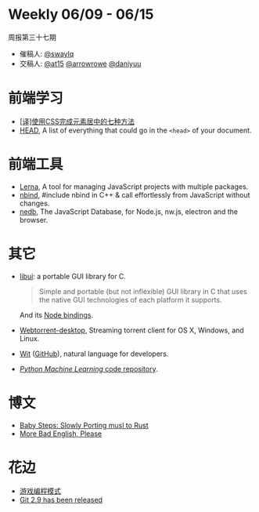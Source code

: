 # Weekly 06/09 - 06/15

周报第三十七期

- 催稿人:
  [@swaylq][swaylq]
- 交稿人:
  [@at15][at15]
  [@arrowrowe][mie]
  [@daniyuu][daniyuu]

[at15]: https://github.com/at15
[mie]: https://github.com/arrowrowe
[daniyuu]: https://github.com/daniyuu
[swaylq]: https://github.com/swaylq

# 前端学习

- [[译]使用CSS完成元素居中的七种方法](http://www.zcfy.cc/article/439)
- [HEAD](https://github.com/joshbuchea/HEAD), A list of everything that could go in the `<head>` of your document.

# 前端工具

- [Lerna](https://github.com/lerna/lerna), A tool for managing JavaScript projects with multiple packages.
- [nbind](https://github.com/charto/nbind), #include nbind in C++ & call effortlessly from JavaScript without changes.
- [nedb](https://github.com/louischatriot/nedb), The JavaScript Database, for Node.js, nw.js, electron and the browser.

# 其它

- [libui](https://github.com/andlabs/libui): a portable GUI library for C.
  > Simple and portable (but not inflexible) GUI library in C that uses the native GUI technologies of each platform it supports.

  And its [Node bindings](https://github.com/parro-it/libui-node).
  
- [Webtorrent-desktop](https://github.com/feross/webtorrent-desktop), Streaming torrent client for OS X, Windows, and Linux.
- [Wit](https://wit.ai/) ([GitHub](https://github.com/wit-ai)), natural language for developers.
- [_Python Machine Learning_ code repository](https://github.com/rasbt/python-machine-learning-book).

# 博文

- [Baby Steps: Slowly Porting musl to Rust](http://blog.adamperry.me/rust/2016/06/11/baby-steps-porting-musl-to-rust/)
- [More Bad English, Please](http://ostatic.com/blog/more-bad-english-please)

# 花边

- [游戏编程模式](http://tkchushbm.github.io/Game-Programming-Patterns-CN/)
- [Git 2.9 has been released](https://github.com/blog/2188-git-2-9-has-been-released)

